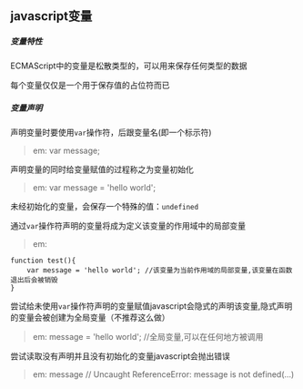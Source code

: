 ## javascript变量

##### 变量特性

ECMAScript中的变量是松散类型的，可以用来保存任何类型的数据

每个变量仅仅是一个用于保存值的占位符而已

##### 变量声明

声明变量时要使用```var```操作符，后跟变量名(即一个标示符)
>em: var message;

声明变量的同时给变量赋值的过程称之为变量初始化
>em: var message = 'hello world';

未经初始化的变量，会保存一个特殊的值：```undefined```

通过```var```操作符声明的变量将成为定义该变量的作用域中的局部变量
>em:
```
function test(){
	var message = 'hello world'; //该变量为当前作用域的局部变量,该变量在函数退出后会被销毁
}
```

尝试给未使用```var```操作符声明的变量赋值javascript会隐式的声明该变量,隐式声明的变量会被创建为全局变量（不推荐这么做）
>em: message = 'hello world'; //全局变量,可以在任何地方被调用

尝试读取没有声明并且没有初始化的变量javascript会抛出错误
>em: message	// Uncaught ReferenceError: message is not defined(…)
